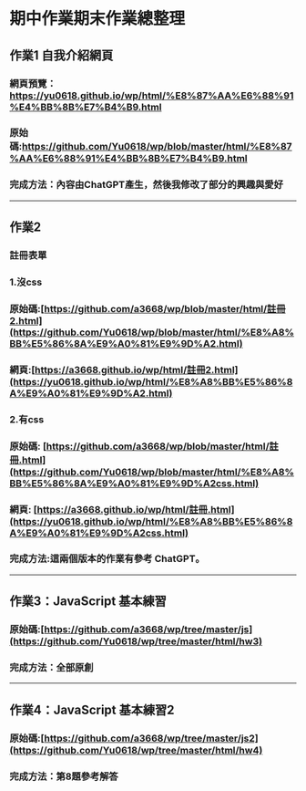 # 期中作業期末作業總整理

## 作業1 自我介紹網頁

   ### 網頁預覽：https://yu0618.github.io/wp/html/%E8%87%AA%E6%88%91%E4%BB%8B%E7%B4%B9.html
   ### 原始碼:https://github.com/Yu0618/wp/blob/master/html/%E8%87%AA%E6%88%91%E4%BB%8B%E7%B4%B9.html
   ### 完成方法：內容由ChatGPT產生，然後我修改了部分的興趣與愛好

---

## 作業2

   ### 註冊表單
   ### 1.沒css
   ### 原始碼:[https://github.com/a3668/wp/blob/master/html/註冊2.html](https://github.com/Yu0618/wp/blob/master/html/%E8%A8%BB%E5%86%8A%E9%A0%81%E9%9D%A2.html)
   ### 網頁:[https://a3668.github.io/wp/html/註冊2.html](https://yu0618.github.io/wp/html/%E8%A8%BB%E5%86%8A%E9%A0%81%E9%9D%A2.html)
   ### 2.有css
   ### 原始碼: [https://github.com/a3668/wp/blob/master/html/註冊.html](https://github.com/Yu0618/wp/blob/master/html/%E8%A8%BB%E5%86%8A%E9%A0%81%E9%9D%A2css.html)
   ### 網頁: [https://a3668.github.io/wp/html/註冊.html](https://yu0618.github.io/wp/html/%E8%A8%BB%E5%86%8A%E9%A0%81%E9%9D%A2css.html)
   ### 完成方法:這兩個版本的作業有參考 ChatGPT。
---

## 作業3：JavaScript 基本練習 
   ### 原始碼:[https://github.com/a3668/wp/tree/master/js](https://github.com/Yu0618/wp/tree/master/html/hw3)
   ### 完成方法：全部原創
---
## 作業4：JavaScript 基本練習2
   ### 原始碼:[https://github.com/a3668/wp/tree/master/js2](https://github.com/Yu0618/wp/tree/master/html/hw4)
   ### 完成方法：第8題參考解答
